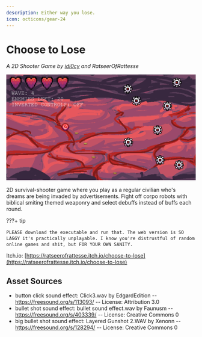 ```yaml
---
description: Either way you lose.
icon: octicons/gear-24
---
```


# Choose to Lose
*A 2D Shooter Game by [idi0cy](https://github.com/idi0cy) and RatseerOfRattesse*

![Game snapshot](../assets/misc/choosetolose1.png)

2D survival-shooter game where you play as a regular civilian who's dreams are being invaded by advertisements. Fight off corpo robots with biblical smiting themed weaponry and select debuffs instead of buffs each round.

???+ tip

    PLEASE download the executable and run that. The web version is SO LAGGY it's practically unplayable. I know you're distrustful of random online games and shit, but FOR YOUR OWN SANITY.

Itch.io: [https://ratseerofrattesse.itch.io/choose-to-lose](https://ratseerofrattesse.itch.io/choose-to-lose)

## Asset Sources

- button click sound effect: Click3.wav by EdgardEdition -- https://freesound.org/s/113093/ -- License: Attribution 3.0
- bullet shot sound effect: bullet sound effect.wav by Faunusm -- https://freesound.org/s/403339/ -- License: Creative Commons 0
- big bullet shot sound effect: Layered Gunshot 2.WAV by Xenonn -- https://freesound.org/s/128294/ -- License: Creative Commons 0